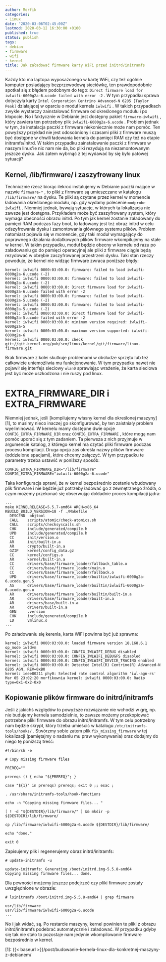 ```yaml
---
author: Morfik
categories:
- Linux
date: "2020-03-06T02:45:00Z"
lastmod: 2020-03-12 16:30:00 +0100
published: true
status: publish
tags:
- debian
- firmware
- wifi
- kernel
title: Jak załadować firmware karty WiFi przed initrd/initramfs
---
```


Każdy kto ma laptopa wyposażonego w kartę WiFi, czy też ogólnie komputer posiadający bezprzewodową
sieciówkę, ten prawdopodobnie spotkał się z błędem podobnym do tego: `Direct firmware load for
iwlwifi-6000g2a-6.ucode failed with error -2` . W tym przypadku sprawa dotyczyła karty `Intel
Corporation Centrino Advanced-N 6205 [Taylor Peak]` działającej w oparciu o moduł kernela
`iwlwifi` . W takich przypadkach zwykle wystarczy zainstalować firmware od określonego modułu i po
kłopocie. No i faktycznie w Debianie jest dostępny pakiet `firmware-iwlwifi` , który zawiera ten
potrzebny plik `iwlwifi-6000g2a-6.ucode` . Problem jednak w tym, że instalacja paczki z firmware
niekoniecznie może nam pomóc. Ten powyższy przykład nie jest odosobniony i czasami pliki z firmware
muszą być dostępne w chwili ładowania kernela do pamięci RAM czy też na etapie initramfs/initrd. W
takim przypadku zainstalowanie paczki z firmware w naszym linux'ie nic nam nie da, bo pliki
rezydują na niezamontowanym jeszcze dysku. Jak zatem wybrnąć z tej wydawać by się było patowej
sytuacji?

<!--more-->
## Kernel, /lib/firmware/ i zaszyfrowany linux

Technicznie rzecz biorąc ilekroć instalujemy w Debianie paczki mające w nazwie `firmware-*` , to
pliki z firmware są umieszczane w katalogu `/lib/firmware/` na dysku. Te pliki są czytane przez
kernel w momencie ładowania określonego modułu, np. gdy wydamy polecenie `modprobe iwlwifi` .
Niemniej jednak, bywają sytuacje, w których ta lokalizacja nie zawsze jest dostępna. Przykładem
może być zaszyfrowany system, który wymaga obecności obrazu initrd. Po tym jak kernel zostanie
załadowany do pamięci RAM podczas fazy boot, to ładowany jest też obraz initrd w celu odszyfrowania
dysku i zamontowania głównego systemu plików. Problem natomiast pojawia się w momencie, gdy taki
moduł wymagający do poprawnego działania dodatkowych plików firmware wkompilujemy na stałe w
kernel. W takim przypadku, moduł będzie obecny w kernelu od razu po załadowaniu go do pamięci
operacyjnej ale pliki z firmware ciągle będą rezydować w obrębie zaszyfrowanej przestrzeni dysku.
Taki stan rzeczy powoduje, że kernel nie widząc firmware zwraca poniższe błędy:

    kernel: iwlwifi 0000:03:00.0: firmware: failed to load iwlwifi-6000g2a-6.ucode (-2)
    kernel: iwlwifi 0000:03:00.0: firmware: failed to load iwlwifi-6000g2a-6.ucode (-2)
    kernel: iwlwifi 0000:03:00.0: Direct firmware load for iwlwifi-6000g2a-6.ucode failed with error -2
    kernel: iwlwifi 0000:03:00.0: firmware: failed to load iwlwifi-6000g2a-5.ucode (-2)
    kernel: iwlwifi 0000:03:00.0: firmware: failed to load iwlwifi-6000g2a-5.ucode (-2)
    kernel: iwlwifi 0000:03:00.0: Direct firmware load for iwlwifi-6000g2a-5.ucode failed with error -2
    kernel: iwlwifi 0000:03:00.0: minimum version required: iwlwifi-6000g2a-5
    kernel: iwlwifi 0000:03:00.0: maximum version supported: iwlwifi-6000g2a-6
    kernel: iwlwifi 0000:03:00.0: check git://git.kernel.org/pub/scm/linux/kernel/git/firmware/linux-firmware.git

Brak firmware z kolei skutkuje problemami w obsłudze sprzętu lub też całkowicie uniemożliwia mu
funkcjonowanie. W tym przypadku nawet nie pojawił się interfejs sieciowy `wlan0` sprawiając
wrażenie, że karta sieciowa jest być może uszkodzona i nie ruszy pod linux.

# EXTRA_FIRMWARE_DIR i EXTRA_FIRMWARE

Niemniej jednak, jeśli [kompilujemy własny kernel dla określonej maszyny][1], to musimy nieco
inaczej go skonfigurować, by ten zaistniały problem wyeliminować. W kernelu mamy dostępne dwie
opcje `CONFIG_EXTRA_FIRMWARE_DIR` oraz `CONFIG_EXTRA_FIRMWARE` , które mogą nam pomóc uporać się z
tym zadaniem. Ta pierwsza z nich przyjmuje w argumencie katalog, z którego kernel ma czytać pliki
firmware podczas procesu kompilacji. Druga opcja zaś określa nazwy plików firmware (oddzielone
spacjami), które chcemy załączyć. W tym przypadku te parametry trzeba ustawić w poniższy sposób:

    CONFIG_EXTRA_FIRMWARE_DIR="/lib/firmware"
    CONFIG_EXTRA_FIRMWARE="iwlwifi-6000g2a-6.ucode"

Taka konfiguracja sprawi, że w kernel bezpośrednio zostanie wbudowany plik firmware i nie będzie
już potrzeby ładować go z zewnętrznego źródła, o czym możemy przekonać się obserwując dokładnie
proces kompilacji jądra:

    ...
    make KERNELRELEASE=5.5.7-amd64 ARCH=x86_64      KBUILD_BUILD_VERSION=18 -f ./Makefile
      DESCEND  objtool
      CALL    scripts/atomic/check-atomics.sh
      CALL    scripts/checksyscalls.sh
      CHK     include/generated/compile.h
      UPD     include/generated/compile.h
      CC      init/version.o
      AR      init/built-in.a
      AR      crypto/built-in.a
      GZIP    kernel/config_data.gz
      CC      kernel/configs.o
      AR      kernel/built-in.a
      CC      drivers/base/firmware_loader/fallback_table.o
      CC      drivers/base/firmware_loader/main.o
      CC      drivers/base/firmware_loader/fallback.o
      UPD     drivers/base/firmware_loader/builtin/iwlwifi-6000g2a-6.ucode.gen.S
      AS      drivers/base/firmware_loader/builtin/iwlwifi-6000g2a-6.ucode.gen.o
      AR      drivers/base/firmware_loader/builtin/built-in.a
      AR      drivers/base/firmware_loader/built-in.a
      AR      drivers/base/built-in.a
      AR      drivers/built-in.a
      GEN     .version
      CHK     include/generated/compile.h
      LD      vmlinux.o
    ...

Po załadowaniu się kerenla, karta WiFi powinna być już sprawna:

    kernel: iwlwifi 0000:03:00.0: loaded firmware version 18.168.6.1 op_mode iwldvm
    kernel: iwlwifi 0000:03:00.0: CONFIG_IWLWIFI_DEBUG disabled
    kernel: iwlwifi 0000:03:00.0: CONFIG_IWLWIFI_DEBUGFS disabled
    kernel: iwlwifi 0000:03:00.0: CONFIG_IWLWIFI_DEVICE_TRACING enabled
    kernel: iwlwifi 0000:03:00.0: Detected Intel(R) Centrino(R) Advanced-N 6205 AGN, REV=0xB0
    kernel: ieee80211 phy0: Selected rate control algorithm 'iwl-agn-rs'
    Mar 05 23:02:20 morfikownia kernel: iwlwifi 0000:03:00.0: Radio type=0x1-0x2-0x0

## Kopiowanie plików firmware do initrd/initramfs

Jeśli z jakichś względów to powyższe rozwiązanie nie wchodzi w grę, np. nie budujemy kernela
samodzielnie, to zawsze możemy przekopiować potrzebne pliki firmware do obrazu initrd/initramfs. W
tym celu potrzebny nam będzie skrypt, który trzeba umieścić w katalogu
`/etc/initramfs-tools/hooks/` . Stwórzmy sobie zatem plik `fix_missing_firmware` w tej lokalizacji
(pamiętajmy o nadaniu mu praw wykonywania) oraz dodajmy do niego tę poniższą treść:

    #!/bin/sh -e

    # Copy missing firmware files

    PREREQ=""

    prereqs () { echo "${PREREQ}"; }

    case "${1}" in prereqs) prereqs; exit 0 ;; esac ;

    . /usr/share/initramfs-tools/hook-functions

    echo -n "Copying missing firmware files... "

    [ ! -d "${DESTDIR}/lib/firmware/" ] && mkdir -p ${DESTDIR}/lib/firmware/

    cp /lib/firmware/iwlwifi-6000g2a-6.ucode ${DESTDIR}/lib/firmware/

    echo "done."

    exit 0

Zapisujemy plik i regenerujemy obraz initrd/initramfs:

    # update-initramfs -u

    update-initramfs: Generating /boot/initrd.img-5.5.8-amd64
    Copying missing firmware files... done.

Dla pewności możemy jeszcze podejrzeć czy pliki firmware zostały uwzględnione w obrazie:

    # lsinitramfs /boot/initrd.img-5.5.8-amd64 | grep firmware

    usr/lib/firmware
    usr/lib/firmware/iwlwifi-6000g2a-6.ucode
    ...

No i jak widać, są. Po restarcie maszyny, kernel powinien te pliki z obrazu initrd/initramfs
podebrać automatycznie i załadować. W przypadku gdyby się tak nie stało to pozostaje nam jedynie
wkompilowanie firmware bezpośrednio w kernel.


[1]: {{< baseurl >}}/post/budowanie-kernela-linux-dla-konkretnej-maszyny-z-debianem/
